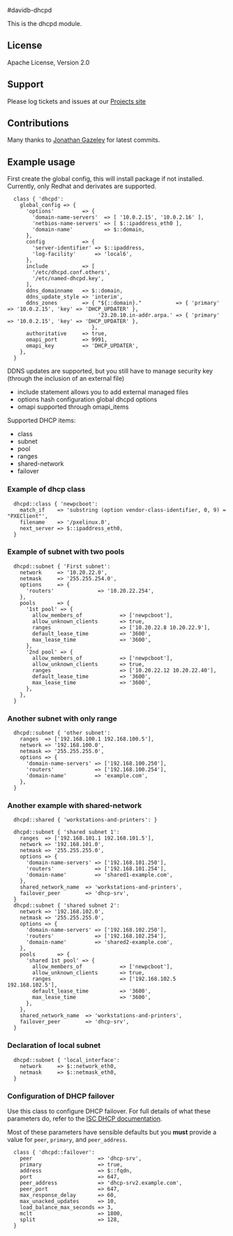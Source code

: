 #davidb-dhcpd

This is the dhcpd module.

## License
Apache License, Version 2.0

## Support

Please log tickets and issues at our [Projects site](https://github.com/david-barbion/puppet-dhcpd/issues)

## Contributions

Many thanks to [Jonathan Gazeley](https://github.com/djjudas21) for latest commits.

## Example usage

First create the global config, this will install package if not installed.
Currently, only Redhat and derivates are supported.

```
  class { 'dhcpd':
    global_config => {
      'options'         => {
        'domain-name-servers'  => [ '10.0.2.15', '10.0.2.16' ],
        'netbios-name-servers' => [ $::ipaddress_eth0 ],
        'domain-name'          => $::domain,
      },
      config            => {
        'server-identifier' => $::ipaddress,
        'log-facility'      => 'local6',
      },
      include           => [
        '/etc/dhcpd.conf.others',
        '/etc/named-dhcpd.key',
      ],
      ddns_domainname   => $::domain,
      ddns_update_style => 'interim',
      ddns_zones        => { "${::domain}."           => { 'primary' => '10.0.2.15', 'key' => 'DHCP_UPDATER' },
                             '23.20.10.in-addr.arpa.' => { 'primary' => '10.0.2.15', 'key' => 'DHCP_UPDATER' },
                           },
      authoritative     => true,
      omapi_port        => 9991,
      omapi_key         => 'DHCP_UPDATER',
    },
  }
```

DDNS updates are supported, but you still have to manage security key (through the inclusion of an external file)
* include statement allows you to add external managed files
* options hash configuration global dhcpd options
* omapi supported through omapi_items

Supported DHCP items:
* class
* subnet
* pool
* ranges
* shared-network
* failover

### Example of dhcp class

```
  dhcpd::class { 'newpcboot':
    match_if    => 'substring (option vendor-class-identifier, 0, 9) = "PXEClient"',
    filename    => '/pxelinux.0',
    next_server => $::ipaddress_eth0,
  }
```

### Example of subnet with two pools

```
  dhcpd::subnet { 'First subnet':
    network     => '10.20.22.0',
    netmask     => '255.255.254.0',
    options     => {
      'routers'              => '10.20.22.254',
    },
    pools       => {
      '1st pool' => {
        allow_members_of            => ['newpcboot'],
        allow_unknown_clients       => true,
        ranges                      => ['10.20.22.8 10.20.22.9'],
        default_lease_time          => '3600',
        max_lease_time              => '3600',
      },
      '2nd pool' => {
        allow_members_of            => ['newpcboot'],
        allow_unknown_clients       => true,
        ranges                      => ['10.20.22.12 10.20.22.40'],
        default_lease_time          => '3600',
        max_lease_time              => '3600',
      },
    },
  }
```
  
### Another subnet with only range

```
  dhcpd::subnet { 'other subnet':
    ranges  => ['192.168.100.1 192.168.100.5'],
    network => '192.168.100.0',
    netmask => '255.255.255.0',
    options => {
      'domain-name-servers' => ['192.168.100.250'],
      'routers'             => ['192.168.100.254'],
      'domain-name'         => 'example.com',
    },
  }
```

### Another example with shared-network

```
  dhcpd::shared { 'workstations-and-printers': }
  
  dhcpd::subnet { 'shared subnet 1':
    ranges  => ['192.168.101.1 192.168.101.5'],
    network => '192.168.101.0',
    netmask => '255.255.255.0',
    options => {
      'domain-name-servers' => ['192.168.101.250'],
      'routers'             => ['192.168.101.254'],
      'domain-name'         => 'shared1-example.com',
    },
    shared_network_name  => 'workstations-and-printers',
    failover_peer        => 'dhcp-srv',
  }
  dhcpd::subnet { 'shared subnet 2':
    network => '192.168.102.0',
    netmask => '255.255.255.0',
    options => {
      'domain-name-servers' => ['192.168.102.250'],
      'routers'             => ['192.168.102.254'],
      'domain-name'         => 'shared2-example.com',
    },
    pools       => {
      'shared 1st pool' => {
        allow_members_of            => ['newpcboot'],
        allow_unknown_clients       => true,
        ranges                      => ['192.168.102.5 192.168.102.5'],
        default_lease_time          => '3600',
        max_lease_time              => '3600',
      },
    },
    shared_network_name  => 'workstations-and-printers',
    failover_peer        => 'dhcp-srv',
  }
```
  
### Declaration of local subnet

```
  dhcpd::subnet { 'local_interface':
    network     => $::network_eth0,
    netmask     => $::netmask_eth0,
  }
```

### Configuration of DHCP failover

Use this class to configure DHCP failover. For full details of what these parameters do, refer to the
[ISC DHCP documentation](https://kb.isc.org/article/AA-00502/31/A-Basic-Guide-to-Configuring-DHCP-Failover.html).

Most of these parameters have sensible defaults but you **must** provide a value for `peer`, `primary`, and `peer_address`.

```
  class { 'dhcpd::failover':
    peer                     => 'dhcp-srv',
    primary                  => true,
    address                  => $::fqdn,
    port                     => 647,
    peer_address             => 'dhcp-srv2.example.com',
    peer_port                => 647,
    max_response_delay       => 60,
    max_unacked_updates      => 10,
    load_balance_max_seconds => 3,
    mclt                     => 1800,
    split                    => 128,
  }
```
